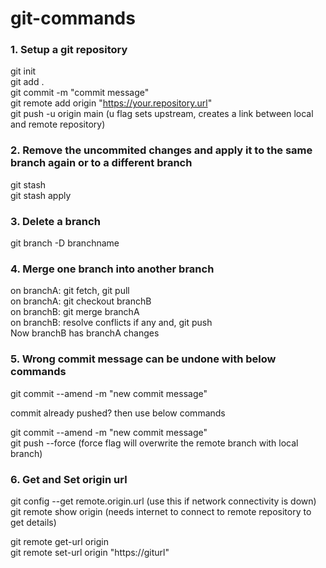 # git-commands

### 1. Setup a git repository
git init  
git add .  
git commit -m "commit message"    
git remote add origin "https://your.repository.url"   
git push -u origin main  (u flag sets upstream, creates a link between local and remote repository)    

### 2. Remove the uncommited changes and apply it to the same branch again or to a different branch
git stash  
git stash apply

### 3. Delete a branch  
git branch -D branchname

### 4. Merge one branch into another branch  
on branchA: git fetch, git pull  
on branchA: git checkout branchB  
on branchB: git merge branchA  
on branchB: resolve conflicts if any and, git push  
Now branchB has branchA changes

### 5. Wrong commit message can be undone with below commands  
git commit --amend -m "new commit message"   

commit already pushed? then use below commands  

git commit --amend -m "new commit message"  
git push --force (force flag will overwrite the remote branch with local branch)

### 6. Get and Set origin url  
git config --get remote.origin.url  (use this if network connectivity is down)  
git remote show origin (needs internet to connect to remote repository to get details)  

git remote get-url origin  
git remote set-url origin "https://giturl"
